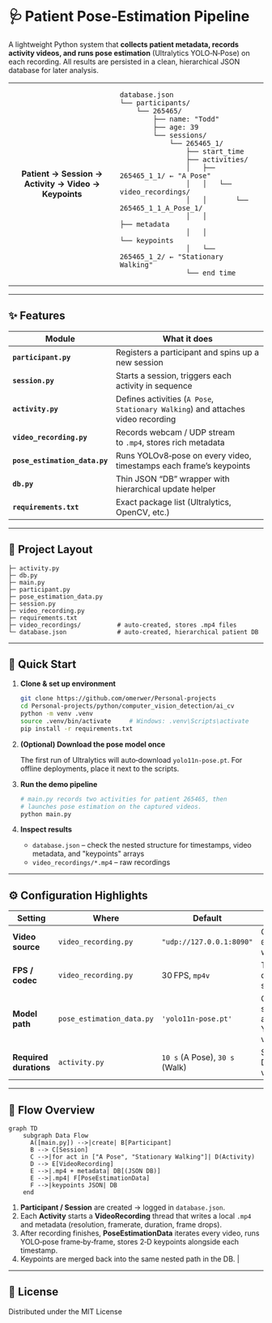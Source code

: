 # 🩺 Patient Pose‑Estimation Pipeline

A lightweight Python system that **collects patient metadata, records
activity videos, and runs pose estimation** (Ultralytics YOLO‑N‑Pose) on
each recording. All results are persisted in a clean, hierarchical JSON
database for later analysis.

<table>
<tr>
<td align="center"><b>Patient → Session → Activity → Video → Keypoints</b></td>
<td>

```
database.json
└── participants/
    └── 265465/
        ├── name: "Todd"
        ├── age: 39
        └── sessions/
            └── 265465_1/
                ├── start_time
                ├── activities/
                │   ├── 265465_1_1/ ← "A Pose"
                │   │   └── video_recordings/
                │   │       └── 265465_1_1_A_Pose_1/
                │   │           ├── metadata
                │   │           └── keypoints
                │   └── 265465_1_2/ ← "Stationary Walking"
                └── end_time
```

</td></tr></table>

---

## ✨ Features

| Module                        | What it does                                                                     |
| ----------------------------- | -------------------------------------------------------------------------------- |
| **`participant.py`**          | Registers a participant and spins up a new session                               |
| **`session.py`**              | Starts a session, triggers each activity in sequence                             |
| **`activity.py`**             | Defines activities (`A Pose`, `Stationary Walking`) and attaches video recording |
| **`video_recording.py`**      | Records webcam / UDP stream to `.mp4`, stores rich metadata                      |
| **`pose_estimation_data.py`** | Runs YOLOv8‑pose on every video, timestamps each frame’s keypoints               |
| **`db.py`**                   | Thin JSON “DB” wrapper with hierarchical update helper                           |
| **`requirements.txt`**        | Exact package list (Ultralytics, OpenCV, etc.)                                   |

---

## 📂 Project Layout

```
├─ activity.py
├─ db.py
├─ main.py
├─ participant.py
├─ pose_estimation_data.py
├─ session.py
├─ video_recording.py
├─ requirements.txt
├─ video_recordings/          # auto‑created, stores .mp4 files
└─ database.json              # auto‑created, hierarchical patient DB
```

---

## 🚀 Quick Start

1. **Clone & set up environment**

   ```bash
   git clone https://github.com/omerwer/Personal-projects
   cd Personal-projects/python/computer_vision_detection/ai_cv
   python -m venv .venv
   source .venv/bin/activate     # Windows: .venv\Scripts\activate
   pip install -r requirements.txt
   ```

2. **(Optional) Download the pose model once**

   The first run of Ultralytics will auto‑download `yolo11n‑pose.pt`.
   For offline deployments, place it next to the scripts.

3. **Run the demo pipeline**

   ```bash
   # main.py records two activities for patient 265465, then
   # launches pose estimation on the captured videos.
   python main.py
   ```

4. **Inspect results**

   * `database.json` – check the nested structure for timestamps,
     video metadata, and "keypoints" arrays
   * `video_recordings/*.mp4` – raw recordings

---

## ⚙️ Configuration Highlights

| Setting                | Where                     | Default                        | Notes                               |
| ---------------------- | ------------------------- | ------------------------------ | ----------------------------------- |
| **Video source**       | `video_recording.py`      | `"udp://127.0.0.1:8090"`       | Change to `0` for local webcam      |
| **FPS / codec**        | `video_recording.py`      | 30 FPS, `mp4v`                 | Tweak for quality vs. size          |
| **Model path**         | `pose_estimation_data.py` | `'yolo11n-pose.pt'`            | Could swap to any YOLO‑pose variant |
| **Required durations** | `activity.py`             | `10 s` (A Pose), `30 s` (Walk) | Stored in DB for validation         |

---

## 🧠 Flow Overview

```mermaid
graph TD
    subgraph Data Flow
      A([main.py]) -->|create| B[Participant]
      B --> C[Session]
      C -->|for act in ["A Pose", "Stationary Walking"]| D(Activity)
      D --> E[VideoRecording]
      E -->|.mp4 + metadata| DB[(JSON DB)]
      E -->|.mp4| F[PoseEstimationData]
      F -->|keypoints JSON| DB
    end
```

1. **Participant / Session** are created → logged in `database.json`.
2. Each **Activity** starts a **VideoRecording** thread that writes a local
   `.mp4` and metadata (resolution, framerate, duration, frame drops).
3. After recording finishes, **PoseEstimationData** iterates every video,
   runs YOLO‑pose frame‑by‑frame, stores 2‑D keypoints alongside each
   timestamp.
4. Keypoints are merged back into the same nested path in the DB.                                                        |

---

## 📜 License

Distributed under the MIT License
